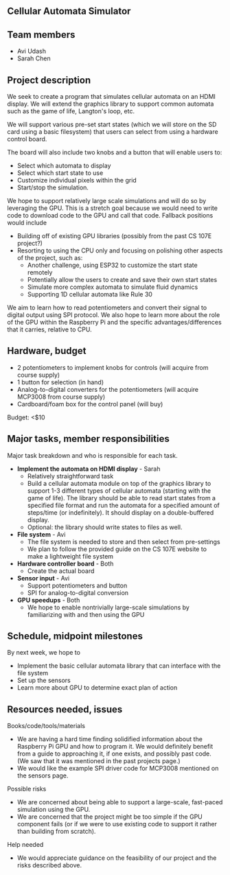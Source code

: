 ## Cellular Automata Simulator

## Team members
- Avi Udash
- Sarah Chen

## Project description
We seek to create a program that simulates cellular automata on an HDMI display. We will extend the graphics library to support common automata such as the game of life, Langton's loop, etc.

We will support various pre-set start states (which we will store on the SD card using a basic filesystem) that users can select from using a hardware control board.

The board will also include two knobs and a button that will enable users to:
- Select which automata to display
- Select which start state to use
- Customize individual pixels within the grid
- Start/stop the simulation.

We hope to support relatively large scale simulations and will do so by leveraging the GPU. This is a stretch goal because we would need to write code to download code to the GPU and call that code. Fallback positions would include
- Building off of existing GPU libraries (possibly from the past CS 107E project?)
- Resorting to using the CPU only and focusing on polishing other aspects of the project, such as: 
    - Another challenge, using ESP32 to customize the start state remotely
    - Potentially allow the users to create and save their own start states
    - Simulate more complex automata to simulate fluid dynamics
    - Supporting 1D cellular automata like Rule 30

We aim to learn how to read potentiometers and convert their signal to digital output using SPI protocol. We also hope to learn more about the role of the GPU within the Raspberry Pi and the specific advantages/differences that it carries, relative to CPU. 


## Hardware, budget
- 2 potentiometers to implement knobs for controls (will acquire from course supply)
- 1 button for selection (in hand)
- Analog-to-digital converters for the potentiometers (will acquire MCP3008 from course supply)
- Cardboard/foam box for the control panel (will buy)

Budget: <$10

## Major tasks, member responsibilities
Major task breakdown and who is responsible for each task.

- **Implement the automata on HDMI display** - Sarah
    - Relatively straightforward task 
    - Build a cellular automata module on top of the graphics library to support 1-3 different types of cellular automata (starting with the game of life). The library should be able to read start states from a specified file format and run the automata for a specified amount of steps/time (or indefinitely). It should display on a double-buffered display.
    - Optional: the library should write states to files as well.
- **File system** - Avi
    - The file system is needed to store and then select from pre-settings 
    - We plan to follow the provided guide on the CS 107E website to make a lightweight file system
- **Hardware controller board** - Both
    - Create the actual board
- **Sensor input** - Avi
    - Support potentiometers and button
    - SPI for analog-to-digital conversion
- **GPU speedups** - Both
    - We hope to enable nontrivially large-scale simulations by familiarizing with and then using the GPU

## Schedule, midpoint milestones
By next week, we hope to
- Implement the basic cellular automata library that can interface with the file system
- Set up the sensors 
- Learn more about GPU to determine exact plan of action

## Resources needed, issues
Books/code/tools/materials
- We are having a hard time finding solidified information about the Raspberry Pi GPU and how to program it. We would definitely benefit from a guide to approaching it, if one exists, and possibly past code. (We saw that it was mentioned in the past projects page.)
- We would like the example SPI driver code for MCP3008 mentioned on the sensors page.

Possible risks
- We are concerned about being able to support a large-scale, fast-paced simulation using the GPU. 
- We are concerned that the project might be too simple if the GPU component fails (or if we were to use existing code to support it rather than building from scratch).

Help needed
- We would appreciate guidance on the feasibility of our project and the risks described above.